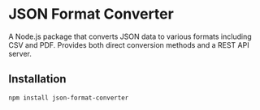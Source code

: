 # JSON Format Converter

A Node.js package that converts JSON data to various formats including CSV and PDF. Provides both direct conversion methods and a REST API server.

## Installation

```bash
npm install json-format-converter
